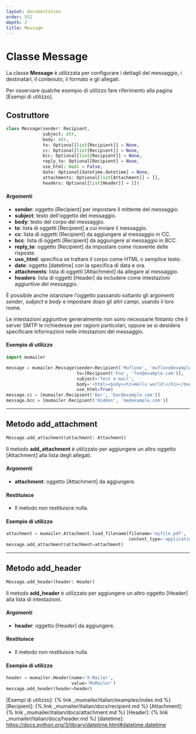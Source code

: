 ```yaml
---
layout: documentation
order: 552
depth: 2
title: Message
---
```


# Classe Message

La classe **Message** è utilizzata per configurare i dettagli del messaggio,
i destinatari, il contenuto, il formato e gli allegati.

Per osservare qualche esempio di utilizzo fare riferimento alla pagina
[Esempi di utilizzo].

## Costruttore

```python
class Message(sender: Recipient,
              subject: str,
              body: str,
              to: Optional[list[Recipient]] = None,
              cc: Optional[list[Recipient]] = None,
              bcc: Optional[list[Recipient]] = None,
              reply_to: Optional[Recipient] = None,
              use_html: bool = False,
              date: Optional[datetime.datetime] = None,
              attachments: Optional[list[Attachment]] = [],
              headers: Optional[list[Header]] = [])
```

#### Argomenti

- **sender**: oggetto [Recipient] per impostare il mittente del messaggio.
- **subject**: testo dell'oggetto del messaggio.
- **body**: testo del corpo del messaggio.
- **to**: lista di oggetti [Recipient] a cui inviare il messaggio.
- **cc**: lista di oggetti [Recipient] da aggiungere al messaggio in CC.
- **bcc**: lista di oggetti [Recipient] da aggiungere al messaggio in BCC.
- **reply_to**: oggetto [Recipient] da impostare come ricevente delle risposte.
- **use_html**: specifica se trattare il corpo come HTML o semplice testo.
- **date**: oggetto [datetime] con la specifica di data e ora.
- **attachments**: lista di oggetti [Attachment] da allegare al messaggio.
- **headers**: lista di oggetti [Header] da includere come intestazioni
  aggiuntive del messaggio.

È possibile anche istanziare l'oggetto passando soltanto gli argomenti *sender*,
*subject* e *body* e impostare dopo gli altri campi, usando il loro nome.

Le intestazioni aggiuntive generalmente non sono necessarie fintanto che il
server SMTP le richiedesse per ragioni particolari, oppure se si desidera
specificare informazioni nelle intestazioni del messaggio.

#### Esempio di utilizzo

```python
import mumailer

message = mumailer.Message(sender=Recipient('Muflone', 'muflone@example.com'),
                           to=[Recipient('Foo', 'foo@example.com')],
                           subject='Test e-mail',
                           body='<html><body><h1>Hello world!</h1></body></html>',
                           use_html=True)
message.cc = [mumailer.Recipient('Bar', 'bar@example.com')]
message.bcc = [mumailer.Recipient('Hidden', 'me@example.com')]
```

---

## Metodo add_attachment

```python
Message.add_attachment(attachment: Attachment)
```

Il metodo **add_attachment** è utilizzato per aggiungere un altro oggetto
[Attachment] alla lista degli allegati.

#### Argomenti

- **attachment**: oggetto [Attachment] da aggiungere.

#### Restituisce

- Il metodo non restituisce nulla.

#### Esempio di utilizzo

```python
attachment = mumailer.Attachment.load_filename(filename='myfile.pdf',
                                               content_type='application/pdf')
message.add_attachment(attachment=attachment)
```

---

## Metodo add_header

```python
Message.add_header(header: Header)
```

Il metodo **add_header** è utilizzato per aggiungere un altro oggetto [Header]
alla lista di intestazioni.

#### Argomenti

- **header**: oggetto [Header] da aggiungere.

#### Restituisce

- Il metodo non restituisce nulla.

#### Esempio di utilizzo

```python
header = mumailer.Header(name='X-Mailer',
                         value='MuMailer')
message.add_header(header=header)
```

[Esempi di utilizzo]: {% link _mumailer/italian/examples/index.md %}
[Recipient]: {% link _mumailer/italian/docs/recipient.md %}
[Attachment]: {% link _mumailer/italian/docs/attachment.md %}
[Header]: {% link _mumailer/italian/docs/header.md %}
[datetime]: https://docs.python.org/3/library/datetime.html#datetime.datetime
